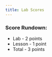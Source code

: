 ```yaml
---
title: Lab Scores
---
```


### Score Rundown:

- Lab - 2 points
- Lesson - 1 point
- Total - 3 points

<body>
    <div id="scores">
    </div>
</body>

<script>
    // put all scores and names in this array (order Z at top, A at bottom)
    let people = [
        ["id","name", "homework", "comment"],
        ["","","/3", ""],
        ["","","/3", ""],
        ["","","/3", ""],
        ["","","/3", ""],
        ["","","/3", ""],
        ["","","/3", ""],
        ["","","/3", ""],
        ["","","/3", ""],
        ["","","/3", ""],
        ["","","/3", ""],
        ["","","/3", ""],
        ["","","/3", ""],
        ["","","/3", ""],
        ["","","/3", ""],
        ["","","/3", ""],
        ["","","/3", ""],
        ["","","/3", ""]
    ]

    var objects = [];

    // // iterates through array and creates tr's and td's for each index
    function makeTableHTML(people) {
        var result = "<table>";
        result += "<thead><tr><th>Name</th><th>Score</th><th>Comment</th></thead><tbody>";
        // Create header row. Better way to do this?
        //for (var i = 0; i < array.length; i++) {
        for (var i = people.length-1; i > 0; i--) {
            result += "<tr>";
            for (var j = 1; j < people[i].length; j++) {
                result += "<td>"+people[i][j]+"</td>";   
            }   
            result += "</tr>";
        }   
        result += "</tbody></table>";
        document.getElementById("scores").innerHTML = result;
    }
    // makeTableHTML(people);

    const url = "https://abopsc-backend.dontntntnt.de";

    function initializeTable() {
        var myHeaders = new Headers();
        myHeaders.append("Content-Type", "application/json");

        var requestOptions = {
          method: 'GET',
          headers: myHeaders,
          mode: 'cors',
          cache: 'default', 
          credentials: 'include',
          redirect: 'manual',
        };

        fetch(
          url + `/api/person/all`, requestOptions
        )
        .then((response) => response.json())
        .then((data) => {
          console.log(data);

          for (var i in data) {
            var person = data[i];
            if(person.roles[0].name == 'ROLE_USER'){
              console.log(person.name);

              let email = {email: person.email};

              var requestOptions2 = {
                  method: 'GET',
                  headers: myHeaders,
                  mode: 'cors',
                  cache: 'default', 
                  credentials: 'include',
                  redirect: 'manual',
                  body: JSON.stringify(email);
                };  

              fetch(
                url + '/api/grading/grades', requestOptions
              )
              .then((response) => response.json())
              .then((data2) => {
                for (var j in data2){
                  var grade = grade[j];
                  console.log(grade.id);
                }
              })                
            }
          }
        })
        .catch(error => console.log('error', error));

        var result = "<table";
        result+="<thead><tr><th>Name</th><th>Homework Score</th></thead><tbody>";

        result += "</tbody></table>";
        document.getElementById("scores").innerHTML = result;
    }
    initializeTable();
</script>
